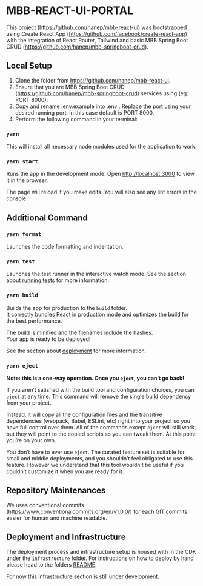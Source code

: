 # MBB-REACT-UI-PORTAL

This project (https://github.com/hanep/mbb-react-ui) was bootstrapped using Create React App (https://github.com/facebook/create-react-app) with the integration of React Router, Tailwind and basic MBB Spring Boot CRUD (https://github.com/hanep/mbb-springboot-crud).

## Local Setup

1. Clone the folder from https://github.com/hanep/mbb-react-ui.
2. Ensure that you are MBB Spring Boot CRUD (https://github.com/hanep/mbb-springboot-crud) services using (eg: PORT 8000).
3. Copy and rename .env.example into .env . Replace the port using your desired running port, in this case default is PORT 8000.
4. Perform the following command in your terminal:

### `yarn`

This will install all necessary node modules used for the application to work.

### `yarn start`

Runs the app in the development mode.
Open [http://localhost:3000](http://localhost:3000) to view it in the browser.

The page will reload if you make edits.
You will also see any lint errors in the console.

## Additional Command

### `yarn format`

Launches the code formatting and indentation.

### `yarn test`

Launches the test runner in the interactive watch mode.
See the section about [running tests](https://facebook.github.io/create-react-app/docs/running-tests) for more information.

### `yarn build`

Builds the app for production to the `build` folder.\
It correctly bundles React in production mode and optimizes the build for the best performance.

The build is minified and the filenames include the hashes.\
Your app is ready to be deployed!

See the section about [deployment](https://facebook.github.io/create-react-app/docs/deployment) for more information.

### `yarn eject`

**Note: this is a one-way operation. Once you `eject`, you can’t go back!**

If you aren’t satisfied with the build tool and configuration choices, you can `eject` at any time. This command will remove the single build dependency from your project.

Instead, it will copy all the configuration files and the transitive dependencies (webpack, Babel, ESLint, etc) right into your project so you have full control over them. All of the commands except `eject` will still work, but they will point to the copied scripts so you can tweak them. At this point you’re on your own.

You don’t have to ever use `eject`. The curated feature set is suitable for small and middle deployments, and you shouldn’t feel obligated to use this feature. However we understand that this tool wouldn’t be useful if you couldn’t customize it when you are ready for it.

## Repository Maintenances

We uses conventional commits (https://www.conventionalcommits.org/en/v1.0.0/) for each GIT commits easier for human and machine readable.

## Deployment and Infrastructure

The deployment process and infrastructure setup is housed with in the CDK under the `infrastructure` folder. For instructions on how to deploy by hand please head to the folders [README](infrastructure/README.md).

For now this infrastructure section is still under development.